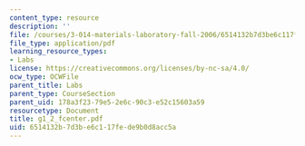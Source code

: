 ```yaml
---
content_type: resource
description: ''
file: /courses/3-014-materials-laboratory-fall-2006/6514132b7d3be6c117fede9b0d8acc5a_g1_2_fcenter.pdf
file_type: application/pdf
learning_resource_types:
- Labs
license: https://creativecommons.org/licenses/by-nc-sa/4.0/
ocw_type: OCWFile
parent_title: Labs
parent_type: CourseSection
parent_uid: 178a3f23-79e5-2e6c-90c3-e52c15603a59
resourcetype: Document
title: g1_2_fcenter.pdf
uid: 6514132b-7d3b-e6c1-17fe-de9b0d8acc5a
---
```

